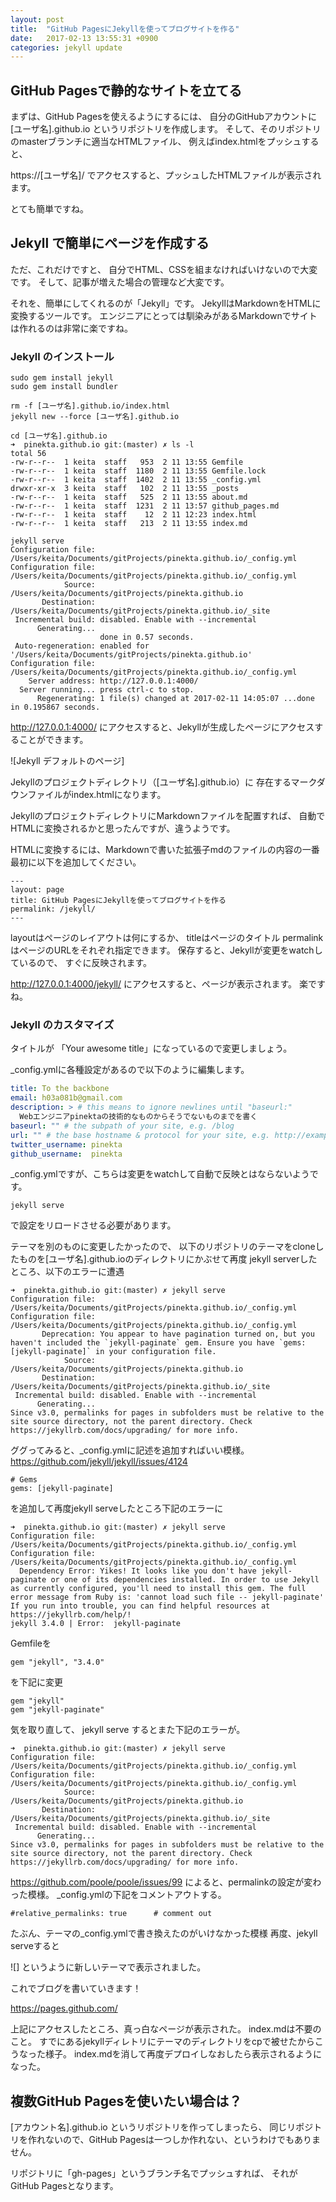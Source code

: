 ```yaml
---
layout: post
title:  "GitHub PagesにJekyllを使ってブログサイトを作る"
date:   2017-02-13 13:55:31 +0900
categories: jekyll update
---
```


## GitHub Pagesで静的なサイトを立てる

まずは、GitHub Pagesを使えるようにするには、
自分のGitHubアカウントに
[ユーザ名].github.io
というリポジトリを作成します。
そして、そのリポジトリのmasterブランチに適当なHTMLファイル、
例えばindex.htmlをプッシュすると、

https://[ユーザ名]/
でアクセスすると、プッシュしたHTMLファイルが表示されます。

とても簡単ですね。

## Jekyll で簡単にページを作成する

ただ、これだけですと、
自分でHTML、CSSを組まなければいけないので大変です。
そして、記事が増えた場合の管理など大変です。

それを、簡単にしてくれるのが「Jekyll」です。
JekyllはMarkdownをHTMLに変換するツールです。
エンジニアにとっては馴染みがあるMarkdownでサイトは作れるのは非常に楽ですね。

### Jekyll のインストール

```
sudo gem install jekyll
sudo gem install bundler
```

```
rm -f [ユーザ名].github.io/index.html
jekyll new --force [ユーザ名].github.io
```

```
cd [ユーザ名].github.io
➜  pinekta.github.io git:(master) ✗ ls -l
total 56
-rw-r--r--  1 keita  staff   953  2 11 13:55 Gemfile
-rw-r--r--  1 keita  staff  1180  2 11 13:55 Gemfile.lock
-rw-r--r--  1 keita  staff  1402  2 11 13:55 _config.yml
drwxr-xr-x  3 keita  staff   102  2 11 13:55 _posts
-rw-r--r--  1 keita  staff   525  2 11 13:55 about.md
-rw-r--r--  1 keita  staff  1231  2 11 13:57 github_pages.md
-rw-r--r--  1 keita  staff    12  2 11 12:23 index.html
-rw-r--r--  1 keita  staff   213  2 11 13:55 index.md
```

```
jekyll serve
Configuration file: /Users/keita/Documents/gitProjects/pinekta.github.io/_config.yml
Configuration file: /Users/keita/Documents/gitProjects/pinekta.github.io/_config.yml
            Source: /Users/keita/Documents/gitProjects/pinekta.github.io
       Destination: /Users/keita/Documents/gitProjects/pinekta.github.io/_site
 Incremental build: disabled. Enable with --incremental
      Generating...
                    done in 0.57 seconds.
 Auto-regeneration: enabled for '/Users/keita/Documents/gitProjects/pinekta.github.io'
Configuration file: /Users/keita/Documents/gitProjects/pinekta.github.io/_config.yml
    Server address: http://127.0.0.1:4000/
  Server running... press ctrl-c to stop.
      Regenerating: 1 file(s) changed at 2017-02-11 14:05:07 ...done in 0.195867 seconds.
```

http://127.0.0.1:4000/
にアクセスすると、Jekyllが生成したページにアクセスすることができます。

![Jekyll デフォルトのページ]

Jekyllのプロジェクトディレクトリ（[ユーザ名].github.io）に
存在するマークダウンファイルがindex.htmlになります。

JekyllのプロジェクトディレクトリにMarkdownファイルを配置すれば、
自動でHTMLに変換されるかと思ったんですが、違うようです。

HTMLに変換するには、Markdownで書いた拡張子mdのファイルの内容の一番最初に以下を追加してください。

```
---
layout: page
title: GitHub PagesにJekyllを使ってブログサイトを作る
permalink: /jekyll/
---
```

layoutはページのレイアウトは何にするか、
titleはページのタイトル
permalinkはページのURLをそれぞれ指定できます。
保存すると、Jekyllが変更をwatchしているので、
すぐに反映されます。

http://127.0.0.1:4000/jekyll/
にアクセスすると、ページが表示されます。
楽ですね。

### Jekyll のカスタマイズ

タイトルが
「Your awesome title」になっているので変更しましょう。

_config.ymlに各種設定があるので以下のように編集します。
```_config.yml
title: To the backbone
email: h03a081b@gmail.com
description: > # this means to ignore newlines until "baseurl:"
  Webエンジニアpinektaの技術的なものからそうでないものまでを書く
baseurl: "" # the subpath of your site, e.g. /blog
url: "" # the base hostname & protocol for your site, e.g. http://example.com
twitter_username: pinekta
github_username:  pinekta
```

_config.ymlですが、こちらは変更をwatchして自動で反映とはならないようです。
```
jekyll serve
```
で設定をリロードさせる必要があります。

テーマを別のものに変更したかったので、
以下のリポジトリのテーマをcloneしたものを[ユーザ名].github.ioのディレクトリにかぶせて再度
jekyll serverしたところ、以下のエラーに遭遇

```
➜  pinekta.github.io git:(master) ✗ jekyll serve
Configuration file: /Users/keita/Documents/gitProjects/pinekta.github.io/_config.yml
Configuration file: /Users/keita/Documents/gitProjects/pinekta.github.io/_config.yml
       Deprecation: You appear to have pagination turned on, but you haven't included the `jekyll-paginate` gem. Ensure you have `gems: [jekyll-paginate]` in your configuration file.
            Source: /Users/keita/Documents/gitProjects/pinekta.github.io
       Destination: /Users/keita/Documents/gitProjects/pinekta.github.io/_site
 Incremental build: disabled. Enable with --incremental
      Generating...
Since v3.0, permalinks for pages in subfolders must be relative to the site source directory, not the parent directory. Check https://jekyllrb.com/docs/upgrading/ for more info.
```

ググってみると、_config.ymlに記述を追加すればいい模様。
https://github.com/jekyll/jekyll/issues/4124
```
# Gems
gems: [jekyll-paginate]
```

を追加して再度jekyll serveしたところ下記のエラーに
```
➜  pinekta.github.io git:(master) ✗ jekyll serve
Configuration file: /Users/keita/Documents/gitProjects/pinekta.github.io/_config.yml
Configuration file: /Users/keita/Documents/gitProjects/pinekta.github.io/_config.yml
  Dependency Error: Yikes! It looks like you don't have jekyll-paginate or one of its dependencies installed. In order to use Jekyll as currently configured, you'll need to install this gem. The full error message from Ruby is: 'cannot load such file -- jekyll-paginate' If you run into trouble, you can find helpful resources at https://jekyllrb.com/help/!
jekyll 3.4.0 | Error:  jekyll-paginate
```

Gemfileを
```
gem "jekyll", "3.4.0"
```

を下記に変更
```
gem "jekyll"
gem "jekyll-paginate"
```

気を取り直して、
jekyll serve するとまた下記のエラーが。
```
➜  pinekta.github.io git:(master) ✗ jekyll serve
Configuration file: /Users/keita/Documents/gitProjects/pinekta.github.io/_config.yml
Configuration file: /Users/keita/Documents/gitProjects/pinekta.github.io/_config.yml
            Source: /Users/keita/Documents/gitProjects/pinekta.github.io
       Destination: /Users/keita/Documents/gitProjects/pinekta.github.io/_site
 Incremental build: disabled. Enable with --incremental
      Generating...
Since v3.0, permalinks for pages in subfolders must be relative to the site source directory, not the parent directory. Check https://jekyllrb.com/docs/upgrading/ for more info.
```

https://github.com/poole/poole/issues/99
によると、permalinkの設定が変わった模様。
_config.ymlの下記をコメントアウトする。
```
#relative_permalinks: true      # comment out
```

たぶん、テーマの_config.ymlで書き換えたのがいけなかった模様
再度、jekyll serveすると

![]
というように新しいテーマで表示されました。

これでブログを書いていきます！

https://pages.github.com/

上記にアクセスしたところ、真っ白なページが表示された。
index.mdは不要のこと。
すでにあるjekyllディレトリにテーマのディレクトリをcpで被せたからこうなった様子。
index.mdを消して再度デプロイしなおしたら表示されるようになった。



## 複数GitHub Pagesを使いたい場合は？

[アカウント名].github.io というリポジトリを作ってしまったら、
同じリポジトリを作れないので、GitHub Pagesは一つしか作れない、というわけでもありません。

リポジトリに「gh-pages」というブランチ名でプッシュすれば、
それがGitHub Pagesとなります。


